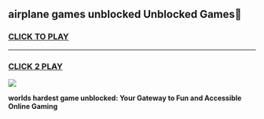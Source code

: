 
## airplane games unblocked Unblocked Games👋
<h3>
<a href="https://premium.freeplayer.one?title=airplane_games_unblocked&ref=16F">CLICK TO PLAY</a></h3>
<hr>

<h3>
<a href="https://premium.freeplayer.one?title=airplane_games_unblocked&ref=16F">CLICK 2 PLAY</a>
  
</h3>

<a href="https://premium.freeplayer.one?title=airplane_games_unblocked&ref=16F/"><img src="https://clearcache.store/games.png"></a>


**worlds hardest game unblocked: Your Gateway to Fun and Accessible Online Gaming**

